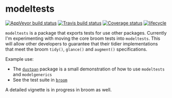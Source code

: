 
<!-- README.md is generated from README.Rmd. Please edit that file -->
modeltests
==========

[![AppVeyor build status](https://ci.appveyor.com/api/projects/status/github/alexpghayes/modeltests?branch=master&svg=true)](https://ci.appveyor.com/project/alexpghayes/modeltests) [![Travis build status](https://travis-ci.org/alexpghayes/modeltests.svg?branch=master)](https://travis-ci.org/alexpghayes/modeltests) [![Coverage status](https://codecov.io/gh/alexpghayes/modeltests/branch/master/graph/badge.svg)](https://codecov.io/github/alexpghayes/modeltests?branch=master) [![lifecycle](https://img.shields.io/badge/lifecycle-experimental-orange.svg)](https://www.tidyverse.org/lifecycle/#experimental)

`modeltests` is a package that exports tests for use other packages. Currently I'm experimenting with moving the core broom tests into `modeltests`. This will allow other developers to guarantee that their tidier implementations that meet the broom `tidy()`, `glance()` and `augment()` specifications.

Example use:

-   The [`dustpan`](https://github.com/alexpghayes/dustpan) package is a small demonstration of how to use `modeltests` and `modelgenerics`
-   See the test suite in [`broom`](https://github.com/tidymodels/broom)

A detailed vignette is in progress in broom as well.
